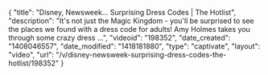 {
    "title": "Disney, Newsweek... Surprising Dress Codes | The Hotlist",
    "description": "It's not just the Magic Kingdom - you'll be surprised to see the places we found with a dress code for adults! Amy Holmes takes you through some crazy dress ...",
    "videoid": "198352",
    "date_created": "1408046557",
    "date_modified": "1418181880",
    "type": "captivate",
    "layout": "video",
    "url": "\/v\/disney-newsweek-surprising-dress-codes-the-hotlist\/198352"
}